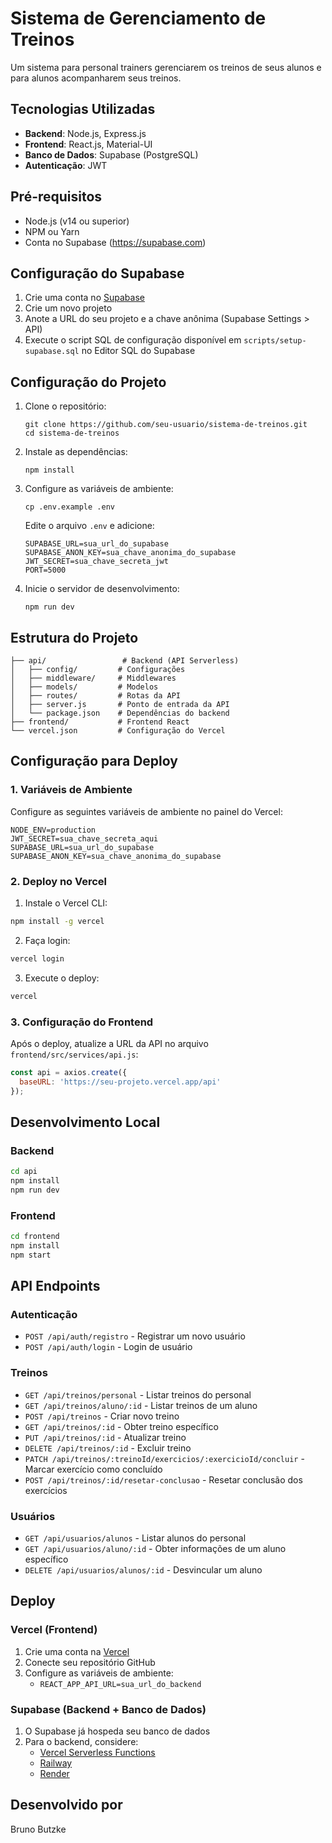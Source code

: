 # Sistema de Gerenciamento de Treinos

Um sistema para personal trainers gerenciarem os treinos de seus alunos e para alunos acompanharem seus treinos.

## Tecnologias Utilizadas

- **Backend**: Node.js, Express.js
- **Frontend**: React.js, Material-UI
- **Banco de Dados**: Supabase (PostgreSQL)
- **Autenticação**: JWT

## Pré-requisitos

- Node.js (v14 ou superior)
- NPM ou Yarn
- Conta no Supabase (https://supabase.com)

## Configuração do Supabase

1. Crie uma conta no [Supabase](https://supabase.com)
2. Crie um novo projeto
3. Anote a URL do seu projeto e a chave anônima (Supabase Settings > API)
4. Execute o script SQL de configuração disponível em `scripts/setup-supabase.sql` no Editor SQL do Supabase

## Configuração do Projeto

1. Clone o repositório:
   ```
   git clone https://github.com/seu-usuario/sistema-de-treinos.git
   cd sistema-de-treinos
   ```

2. Instale as dependências:
   ```
   npm install
   ```

3. Configure as variáveis de ambiente:
   ```
   cp .env.example .env
   ```
   
   Edite o arquivo `.env` e adicione:
   ```
   SUPABASE_URL=sua_url_do_supabase
   SUPABASE_ANON_KEY=sua_chave_anonima_do_supabase
   JWT_SECRET=sua_chave_secreta_jwt
   PORT=5000
   ```

4. Inicie o servidor de desenvolvimento:
   ```
   npm run dev
   ```

## Estrutura do Projeto

```
├── api/                 # Backend (API Serverless)
│   ├── config/         # Configurações
│   ├── middleware/     # Middlewares
│   ├── models/         # Modelos
│   ├── routes/         # Rotas da API
│   ├── server.js       # Ponto de entrada da API
│   └── package.json    # Dependências do backend
├── frontend/           # Frontend React
└── vercel.json         # Configuração do Vercel
```

## Configuração para Deploy

### 1. Variáveis de Ambiente

Configure as seguintes variáveis de ambiente no painel do Vercel:

```
NODE_ENV=production
JWT_SECRET=sua_chave_secreta_aqui
SUPABASE_URL=sua_url_do_supabase
SUPABASE_ANON_KEY=sua_chave_anonima_do_supabase
```

### 2. Deploy no Vercel

1. Instale o Vercel CLI:
```bash
npm install -g vercel
```

2. Faça login:
```bash
vercel login
```

3. Execute o deploy:
```bash
vercel
```

### 3. Configuração do Frontend

Após o deploy, atualize a URL da API no arquivo `frontend/src/services/api.js`:

```javascript
const api = axios.create({
  baseURL: 'https://seu-projeto.vercel.app/api'
});
```

## Desenvolvimento Local

### Backend

```bash
cd api
npm install
npm run dev
```

### Frontend

```bash
cd frontend
npm install
npm start
```

## API Endpoints

### Autenticação
- `POST /api/auth/registro` - Registrar um novo usuário
- `POST /api/auth/login` - Login de usuário

### Treinos
- `GET /api/treinos/personal` - Listar treinos do personal
- `GET /api/treinos/aluno/:id` - Listar treinos de um aluno
- `POST /api/treinos` - Criar novo treino
- `GET /api/treinos/:id` - Obter treino específico
- `PUT /api/treinos/:id` - Atualizar treino
- `DELETE /api/treinos/:id` - Excluir treino
- `PATCH /api/treinos/:treinoId/exercicios/:exercicioId/concluir` - Marcar exercício como concluído
- `POST /api/treinos/:id/resetar-conclusao` - Resetar conclusão dos exercícios

### Usuários
- `GET /api/usuarios/alunos` - Listar alunos do personal
- `GET /api/usuarios/aluno/:id` - Obter informações de um aluno específico
- `DELETE /api/usuarios/alunos/:id` - Desvincular um aluno

## Deploy

### Vercel (Frontend)
1. Crie uma conta na [Vercel](https://vercel.com)
2. Conecte seu repositório GitHub
3. Configure as variáveis de ambiente:
   - `REACT_APP_API_URL=sua_url_do_backend`

### Supabase (Backend + Banco de Dados)
1. O Supabase já hospeda seu banco de dados
2. Para o backend, considere:
   - [Vercel Serverless Functions](https://vercel.com/docs/concepts/functions/serverless-functions)
   - [Railway](https://railway.app/)
   - [Render](https://render.com/)

## Desenvolvido por

Bruno Butzke 